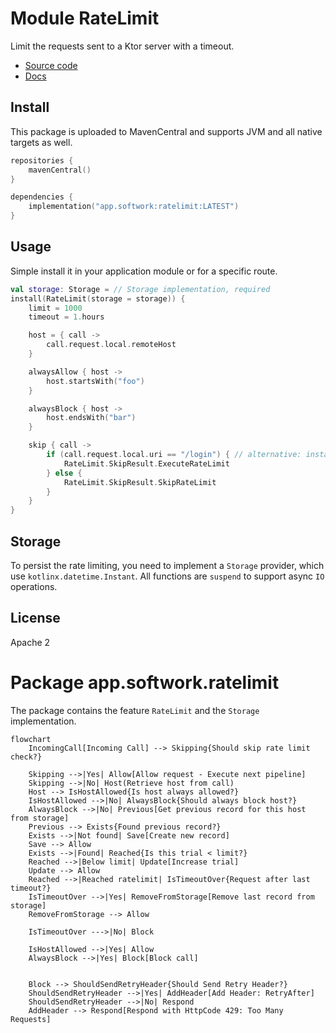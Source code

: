 # Module RateLimit

Limit the requests sent to a Ktor server with a timeout.

- [Source code](https://github.com/hfhbd/RateLimit)
- [Docs](https://ratelimit.softwork.app)

## Install

This package is uploaded to MavenCentral and supports JVM and all native targets as well.

````kotlin
repositories {
    mavenCentral()
}

dependencies {
    implementation("app.softwork:ratelimit:LATEST")
}
````

## Usage

Simple install it in your application module or for a specific route.

```kotlin
val storage: Storage = // Storage implementation, required
install(RateLimit(storage = storage)) {
    limit = 1000
    timeout = 1.hours

    host = { call ->
        call.request.local.remoteHost
    }

    alwaysAllow { host ->
        host.startsWith("foo")
    }

    alwaysBlock { host ->
        host.endsWith("bar")
    }

    skip { call ->
        if (call.request.local.uri == "/login") { // alternative: install at this route only
            RateLimit.SkipResult.ExecuteRateLimit
        } else {
            RateLimit.SkipResult.SkipRateLimit
        }
    }
}
```

## Storage

To persist the rate limiting, you need to implement a `Storage` provider, which use `kotlinx.datetime.Instant`. All
functions are `suspend` to support async `IO` operations.

## License

Apache 2

# Package app.softwork.ratelimit

The package contains the feature `RateLimit` and the `Storage` implementation.
```mermaid
flowchart
    IncomingCall[Incoming Call] --> Skipping{Should skip rate limit check?}
    
    Skipping -->|Yes| Allow[Allow request - Execute next pipeline]
    Skipping -->|No| Host(Retrieve host from call)
    Host --> IsHostAllowed{Is host always allowed?}
    IsHostAllowed -->|No| AlwaysBlock{Should always block host?}
    AlwaysBlock -->|No| Previous[Get previous record for this host from storage]
    Previous --> Exists{Found previous record?}
    Exists -->|Not found| Save[Create new record]
    Save --> Allow
    Exists -->|Found| Reached{Is this trial < limit?}
    Reached -->|Below limit| Update[Increase trial]
    Update --> Allow
    Reached -->|Reached ratelimit| IsTimeoutOver{Request after last timeout?}
    IsTimeoutOver -->|Yes| RemoveFromStorage[Remove last record from storage]
    RemoveFromStorage --> Allow
    
    IsTimeoutOver --->|No| Block
    
    IsHostAllowed -->|Yes| Allow
    AlwaysBlock -->|Yes| Block[Block call]
   
    
    Block --> ShouldSendRetryHeader{Should Send Retry Header?}
    ShouldSendRetryHeader -->|Yes| AddHeader[Add Header: RetryAfter]
    ShouldSendRetryHeader -->|No| Respond
    AddHeader --> Respond[Respond with HttpCode 429: Too Many Requests]
```
